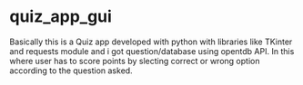 # quiz_app_gui
Basically this is a Quiz app developed with python with libraries like TKinter and requests module and i got question/database using opentdb API. In this where user has to score points by slecting correct or wrong option according to the question asked.
